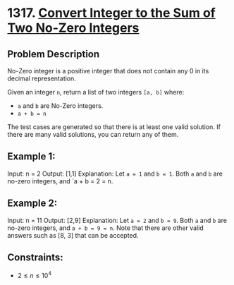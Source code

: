 # 1317. [Convert Integer to the Sum of Two No-Zero Integers](https://leetcode.com/problems/convert-integer-to-the-sum-of-two-no-zero-integers/description/)

## Problem Description

No-Zero integer is a positive integer that does not contain any 0 in its decimal representation.

Given an integer `n`, return a list of two integers `[a, b]` where:

- `a` and `b` are No-Zero integers.
- `a + b = n`

The test cases are generated so that there is at least one valid solution. If there are many valid solutions, you can return any of them.

## Example 1:

Input: n = 2
Output: [1,1]
Explanation: Let `a = 1` and `b = 1`. Both `a` and `b` are no-zero integers, and `a + b = 2 = n.

## Example 2:

Input: n = 11
Output: [2,9]
Explanation: Let `a = 2` and `b = 9`. Both `a` and `b` are no-zero integers, and `a + b = 9 = n`. Note that there are other valid answers such as [8, 3] that can be accepted.

## Constraints:

- $2 \leq n \leq 10^4$
